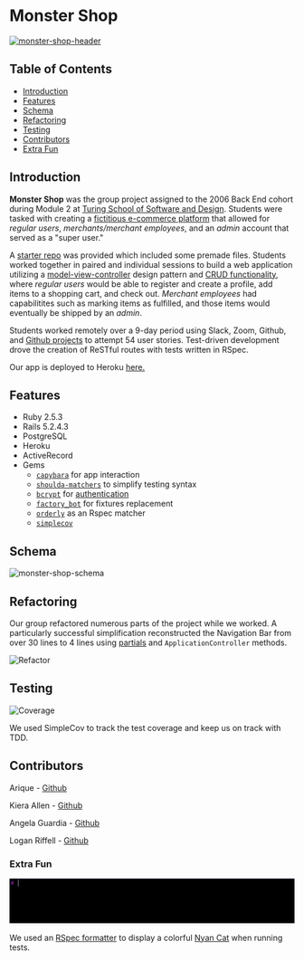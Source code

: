 # Monster Shop

[<img width="1435" alt="monster-shop-header" src="https://user-images.githubusercontent.com/46658858/93547063-73c8d500-f921-11ea-8eec-605926c6c137.png">](https://monster-shop-group-project.herokuapp.com/)

## Table of Contents

- [Introduction](#introduction)
- [Features](#features)
- [Schema](#schema)
- [Refactoring](#refactoring)
- [Testing](#testing)
- [Contributors](#contributors)
- [Extra Fun](#extra-fun)

## Introduction

__Monster Shop__ was the group project assigned to the 2006 Back End cohort during Module 2 at [Turing School of Software and Design](https://turing.io/). Students were tasked with creating a [fictitious e-commerce platform](https://monster-shop-group-project.herokuapp.com/) that allowed for _regular users_, _merchants/merchant employees_, and an _admin_ account that served as a "super user."

A [starter repo](https://github.com/turingschool-examples/monster_shop_2005) was provided which included some premade files. Students worked together in paired and individual sessions to build a web application utilizing a [model-view-controller](https://backend.turing.io/module2/lessons/intro_to_mvc) design pattern and [CRUD functionality](https://backend.turing.io/module2/lessons/restful_routes_and_crud), where _regular users_ would be able to register and create a profile, add items to a shopping cart, and check out. _Merchant employees_ had capabilitites such as marking items as fulfilled, and those items would eventually be shipped by an _admin_.

Students worked remotely over a 9-day period using Slack, Zoom, Github, and [Github projects](https://github.com/Arique1104/monster_shop_2005/projects/1) to attempt 54 user stories. Test-driven development drove the creation of ReSTful routes with tests written in RSpec.

Our app is deployed to Heroku [here.](https://monster-shop-group-project.herokuapp.com/)

## Features
- Ruby 2.5.3
- Rails 5.2.4.3
- PostgreSQL
- Heroku
- ActiveRecord
- Gems
    - [`capybara`](https://github.com/teamcapybara/capybara) for app interaction
    - [`shoulda-matchers`](https://github.com/thoughtbot/shoulda-matchers) to simplify testing syntax
    - [`bcrypt`](https://github.com/codahale/bcrypt-ruby) for [authentication](https://backend.turing.io/module2/lessons/authentication)
    - [`factory_bot`](https://github.com/thoughtbot/factory_bot) for fixtures replacement
    - [`orderly`](https://rubygems.org/gems/orderly/versions/0.0.3) as an Rspec matcher
    - [`simplecov`](https://github.com/simplecov-ruby/simplecov)

## Schema

![monster-shop-schema](https://user-images.githubusercontent.com/46658858/93551307-ca86dc80-f92a-11ea-8132-5011033664b2.png)

## Refactoring

Our group refactored numerous parts of the project while we worked. A particularly successful simplification reconstructed the Navigation Bar from over 30 lines to 4 lines using [partials](https://backend.turing.io/module2/lessons/partials) and `ApplicationController` methods.

![Refactor](https://user-images.githubusercontent.com/47278429/93616365-81b24080-f989-11ea-910a-1ab0eb5c4593.gif)

## Testing

![Coverage](https://user-images.githubusercontent.com/47278429/93613959-5f6af380-f986-11ea-92ee-ef8812e4a49d.png)

We used SimpleCov to track the test coverage and keep us on track with TDD.

## Contributors

Arique - [Github](https://github.com/Arique1104)

Kiera Allen - [Github](https://github.com/KieraAllen)

Angela Guardia - [Github](https://github.com/AngelaGuardia)

Logan Riffell - [Github](https://github.com/lkriffell)

### Extra Fun

![NYAN](https://raw.githubusercontent.com/mattsears/nyan-cat-formatter/master/nyan_example.gif)

We used an [RSpec formatter](https://github.com/mattsears/nyan-cat-formatter) to display a colorful [Nyan Cat](https://en.wikipedia.org/wiki/Nyan_Cat) when running tests.
